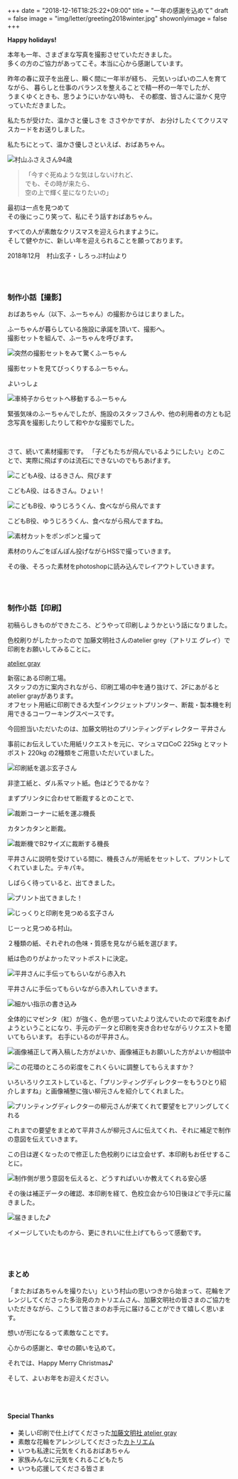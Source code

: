 +++
date = "2018-12-16T18:25:22+09:00"
title = "一年の感謝を込めて"
draft = false
image = "img/letter/greeting2018winter.jpg"
showonlyimage = false
+++


**Happy holidays!**

本年も一年、さまざまな写真を撮影させていただきました。    
多くの方のご協力があってこそ。本当に心から感謝しています。

<!--more-->

昨年の春に双子を出産し、瞬く間に一年半が経ち、
元気いっぱいの二人を育てながら、
暮らしと仕事のバランスを整えることで精一杯の一年でしたが、  
うまくゆくときも、思うようにいかない時も、
その都度、皆さんに温かく見守っていただきました。

私たちが受けた、温かさと優しさを ささやかですが、
お分けしたくてクリスマスカードをお送りしました。



私たちにとって、温かさ優しさといえば、おばあちゃん。

![村山ふさえさん94歳](https://i.imgur.com/fVBSwOv.jpg)

> 「今すぐ死ぬような気はしないけれど、    
> でも、その時が来たら、    
> 空の上で輝く星になりたいの」

最初は一点を見つめて    
その後にっこり笑って、私にそう話すおばあちゃん。


すべての人が素敵なクリスマスを迎えられますように。    
そして健やかに、新しい年を迎えられることを願っております。


2018年12月　村山玄子・しろっぷ村山より


<br />
<br />



### 制作小話【撮影】


おばあちゃん（以下、ふーちゃん）の撮影からはじまりました。  

ふーちゃんが暮らしている施設に承諾を頂いて、撮影へ。  
撮影セットを組んで、ふーちゃんを呼びます。

![突然の撮影セットをみて驚くふーちゃん](https://i.imgur.com/jxBBbvs.jpg)

撮影セットを見てびっくりするふーちゃん。

よいっしょ

![車椅子からセットへ移動するふーちゃん](https://i.imgur.com/VfzszAl.jpg)

緊張気味のふーちゃんでしたが、施設のスタッフさんや、他の利用者の方とも記念写真を撮影したりして和やかな撮影でした。



<br />





さて、続いて素材撮影です。
「子どもたちが飛んでいるようにしたい」とのことで、実際に飛ばすのは流石にできないのでもちあげます。

![こどもA役、はるきさん、飛びます](https://i.imgur.com/5SuP3xs.jpg)

こどもA役、はるきさん。ひょい！

![こどもB役、ゆうじろうくん、食べながら飛んでます](https://i.imgur.com/oMRcglW.jpg)

こどもB役、ゆうじろうくん、食べながら飛んでますね。

![素材カットをポンポンと撮って](https://i.imgur.com/u2ekhvd.jpg)

素材のりんごをぽんぽん投げながらHSSで撮っていきます。

その後、そろった素材をphotoshopに読み込んでレイアウトしていきます。

<br /><br />


### 制作小話【印刷】

初稿らしきものができたころ、どうやって印刷しようかという話になりました。

色校刷りがしたかったので
加藤文明社さんのatelier grey（アトリエ グレイ）で印刷をお願いしてみることに。

[atelier gray](http://www.ateliergray.jp/)

新宿にある印刷工場。  
スタッフの方に案内されながら、印刷工場の中を通り抜けて、2Fにあがるとatelier grayがあります。  
オフセット用紙に印刷できる大型インクジェットプリンター、断裁・製本機を利用できるコーワーキングスペースです。

今回担当いただいたのは、加藤文明社のプリンティングディレクター 平井さん

事前にお伝えしていた用紙リクエストを元に、マシュマロCoC 225kg とマットポスト 220kg の2種類をご用意いただいていました。

![印刷紙を選ぶ玄子さん](https://i.imgur.com/3GXOVbt.jpg)

非塗工紙と、ダル系マット紙。色はどうでるかな？

まずプリンタに合わせて断裁するとのことで、

![裁断コーナーに紙を運ぶ機長](https://i.imgur.com/Q5EONE9.jpg)

カタンカタンと断裁。

![裁断機でB2サイズに裁断する機長](https://i.imgur.com/WuRFL64.jpg)

平井さんに説明を受けている間に、機長さんが用紙をセットして、プリントしてくれていました。テキパキ。

しばらく待っていると、出てきました。

![プリント出てきました！](https://i.imgur.com/JkHqpvg.jpg)

![じっくりと印刷を見つめる玄子さん](https://i.imgur.com/4BEi247.jpg)

じーっと見つめる村山。

２種類の紙、それぞれの色味・質感を見ながら紙を選びます。

紙は色のりがよかったマットポストに決定。

![平井さんに手伝ってもらいながら赤入れ](https://i.imgur.com/KYx89T0.jpg)

平井さんに手伝ってもらいながら赤入れしていきます。

![細かい指示の書き込み](https://i.imgur.com/z50tXiO.jpg)

全体的にマゼンタ（紅）が強く、色が思っていたより沈んでいたので彩度をあげようということになり、手元のデータと印刷を突き合わせながらリクエストを聞いてもらいます。
右手にいるのが平井さん。

![画像補正して再入稿した方がよいか、画像補正もお願いした方がよいか相談中](https://i.imgur.com/Gl2uUvo.jpg)

![この花環のところの彩度をこれくらいに調整してもらえますか？](https://i.imgur.com/1y4fVLJ.jpg)

いろいろリクエストしていると、「プリンティングディレクターをもうひとり紹介しますね」と画像補整に強い柳元さんを紹介してくれました。

![プリンティングディレクターの柳元さんが来てくれて要望をヒアリングしてくれる](https://i.imgur.com/a68C1lZ.jpg)

これまでの要望をまとめて平井さんが柳元さんに伝えてくれ、それに補足で制作の意図を伝えていきます。

この日は遅くなったので修正した色校刷りには立会せず、本印刷もお任せすることに。

![制作側が思う意図を伝えると、どうすればいいか教えてくれる安心感](https://i.imgur.com/GvpK5ky.jpg)

その後は補正データの確認、本印刷を経て、色校立会から10日後ほどで手元に届きました。

![届きました♪](https://i.imgur.com/GjBu7hc.jpg)

イメージしていたものから、更にきれいに仕上げてもらって感動です。

<br /><br />

### まとめ

「またおばあちゃんを撮りたい」という村山の思いつきから始まって、花輪をアレンジしてくださった多治見のカトリエムさん、加藤文明社の皆さまのご協力をいただきながら、こうして皆さまのお手元に届けることができて嬉しく思います。

想いが形になるって素敵なことです。

心からの感謝と、幸せの願いを込めて。

それでは、Happy Merry Christmas♪　

そして、よいお年をお迎えください。

<br /><br />

#### Special Thanks

* 美しい印刷で仕上げてくださった[加藤文明社 atelier gray](http://www.ateliergray.jp/)
* 素敵な花輪をアレンジしてくださった[カトリエム](http://www.quatrieme.net/)
* いつも私達に元気をくれるおばあちゃん
* 家族みんなに元気をくれるこどもたち
* いつも応援してくださる皆さま
